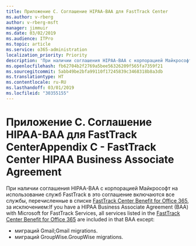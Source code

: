```yaml
---
title: Приложение C. Соглашение HIPAA-BAA для FastTrack Center
ms.author: v-rberg
author: v-rberg-msft
manager: jimmuir
ms.date: 03/02/2019
ms.audience: ITPro
ms.topic: article
ms.service: o365-administration
localization_priority: Priority
description: 'При наличии соглашения HIPAA-BAA с корпорацией Майкрософт на использование служб FastTrack в это соглашение включаются все службы, перечисленные в списке FastTrack Center Benefit for Office 365, за исключением:'
ms.openlocfilehash: fb62704b2f2769a5bee56326209f565fa7359f21
ms.sourcegitcommit: 5abb49be2bfa99110f17245839c3468318b8a3db
ms.translationtype: HT
ms.contentlocale: ru-RU
ms.lasthandoff: 03/01/2019
ms.locfileid: "30355155"
---
```

# <a name="appendix-c---fasttrack-center-hipaa-business-associate-agreement"></a><span data-ttu-id="3aafa-103">Приложение C. Соглашение HIPAA-BAA для FastTrack Center</span><span class="sxs-lookup"><span data-stu-id="3aafa-103">Appendix C - FastTrack Center HIPAA Business Associate Agreement</span></span>

<span data-ttu-id="3aafa-104">При наличии соглашения HIPAA-BAA с корпорацией Майкрософт на использование служб FastTrack в это соглашение включаются все службы, перечисленные в списке [FastTrack Center Benefit for Office 365](O365-fasttrack-benefit-for-office-365.md), за исключением:</span><span class="sxs-lookup"><span data-stu-id="3aafa-104">If you have a HIPAA Business Associate Agreement (BAA) with Microsoft for FastTrack Services, all services listed in the [FastTrack Center Benefit for Office 365](O365-fasttrack-benefit-for-office-365.md) are included in that BAA except:</span></span> 
  
- <span data-ttu-id="3aafa-105">миграций Gmail;</span><span class="sxs-lookup"><span data-stu-id="3aafa-105">Gmail migrations.</span></span>   
- <span data-ttu-id="3aafa-106">миграций GroupWise.</span><span class="sxs-lookup"><span data-stu-id="3aafa-106">GroupWise migrations.</span></span>
    

